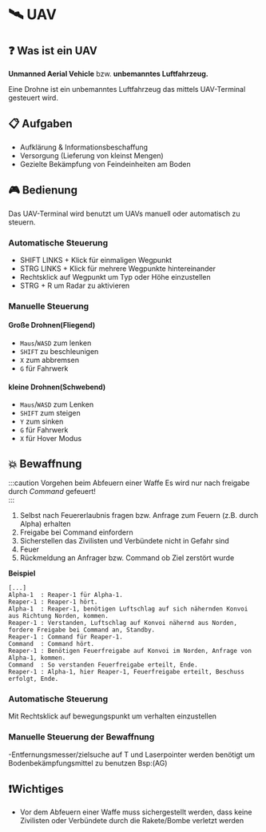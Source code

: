 # 🛰️ UAV

## ❓ Was ist ein UAV

**Unmanned Aerial Vehicle** bzw. **unbemanntes Luftfahrzeug.**  

Eine Drohne ist ein unbemanntes Luftfahrzeug das mittels UAV-Terminal gesteuert wird.  

## 📋 Aufgaben
- Aufklärung & Informationsbeschaffung
- Versorgung (Lieferung von kleinst Mengen)
- Gezielte Bekämpfung von Feindeinheiten am Boden

## 🎮 Bedienung

Das UAV-Terminal wird benutzt um UAVs manuell oder automatisch zu steuern.

### Automatische Steuerung
- SHIFT LINKS + Klick für einmaligen Wegpunkt
- STRG LINKS + Klick für mehrere Wegpunkte hintereinander
- Rechtsklick auf Wegpunkt um Typ oder Höhe einzustellen
- STRG + R um Radar zu aktivieren

### Manuelle Steuerung

#### Große Drohnen(Fliegend)  
- ``Maus``/``WASD`` zum lenken
- ``SHIFT`` zu beschleunigen 
- ``X`` zum abbremsen 
- ``G`` für Fahrwerk

#### kleine Drohnen(Schwebend)  
- ``Maus``/``WASD`` zum Lenken
- ``SHIFT`` zum steigen 
- ``Y`` zum sinken
- ``G`` für Fahrwerk 
- ``X`` für Hover Modus



## 💥 Bewaffnung  

:::caution Vorgehen beim Abfeuern einer Waffe
Es wird nur nach freigabe durch *Command* gefeuert!  
:::

1. Selbst nach Feuererlaubnis fragen bzw. Anfrage zum Feuern (z.B. durch Alpha) erhalten
2. Freigabe bei Command einfordern
3. Sicherstellen das Zivilisten und Verbündete nicht in Gefahr sind
4. Feuer
5. Rückmeldung an Anfrager bzw. Command ob Ziel zerstört wurde


**Beispiel**

````
[...]
Alpha-1  : Reaper-1 für Alpha-1.
Reaper-1 : Reaper-1 hört.
Alpha-1  : Reaper-1, benötigen Luftschlag auf sich nähernden Konvoi aus Richtung Norden, kommen.
Reaper-1 : Verstanden, Luftschlag auf Konvoi nähernd aus Norden, fordere Freigabe bei Command an, Standby.
Reaper-1 : Command für Reaper-1.
Command  : Command hört.
Reaper-1 : Benötigen Feuerfreigabe auf Konvoi im Norden, Anfrage von Alpha-1, kommen.
Command  : So verstanden Feuerfreigabe erteilt, Ende.
Reaper-1 : Alpha-1, hier Reaper-1, Feuerfreigabe erteilt, Beschuss erfolgt, Ende.
````

### Automatische Steuerung  
Mit Rechtsklick auf bewegungspunkt um verhalten einzustellen

### Manuelle Steuerung der Bewaffnung  
-Entfernungsmesser/zielsuche auf T und Laserpointer werden benötigt um  Bodenbekämpfungsmittel zu benutzen Bsp:(AG)

## ❗Wichtiges
- Vor dem Abfeuern einer Waffe muss sichergestellt werden, dass keine Zivilisten oder Verbündete durch die Rakete/Bombe verletzt werden